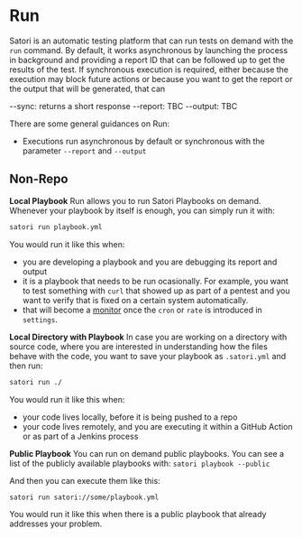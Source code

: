 # Run

Satori is an automatic testing platform that can run tests on demand with the `run` command. By default, it works asynchronous by launching the process in background and providing a report ID that can be followed up to get the results of the test. If synchronous execution is required, either because the execution may block future actions or because you want to get the report or the output that will be generated, that can

--sync: returns a short response
--report: TBC
--output: TBC

There are some general guidances on Run:

- Executions run asynchronous by default or synchronous with the parameter `--report` and `--output`

## Non-Repo
**Local Playbook**
Run allows you to run Satori Playbooks on demand. Whenever your playbook by itself is enough, you can simply run it with:

```sh
satori run playbook.yml
```

You would run it like this when:

- you are developing a playbook and you are debugging its report and output
- it is a playbook that needs to be run ocasionally. For example, you want to test something with `curl` that showed up as part of a pentest and you want to verify that is fixed on a certain system automatically.
- that will become a [monitor](monitor.md) once the `cron` or `rate` is introduced in `settings`.

**Local Directory with Playbook**
In case you are working on a directory with source code, where you are interested in understanding how the files behave with the code, you want to save your playbook as `.satori.yml` and then run:

```sh
satori run ./
```

You would run it like this when:

- your code lives locally, before it is being pushed to a repo
- your code lives remotely, and you are executing it within a GitHub Action or as part of a Jenkins process

**Public Playbook**
You can run on demand public playbooks. You can see a list of the publicly available playbooks with: `satori playbook --public`

And then you can execute them like this:

```sh
satori run satori://some/playbook.yml
```

You would run it like this when there is a public playbook that already addresses your problem.
